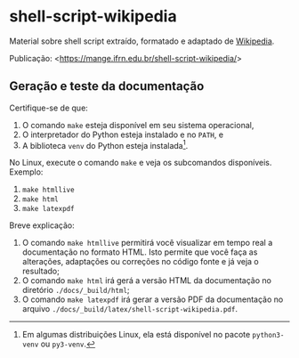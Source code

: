 # shell-script-wikipedia

Material sobre shell script extraído, formatado e adaptado de [Wikipedia](https://pt.wikipedia.org/wiki/Shell_script).

Publicação: \<<https://mange.ifrn.edu.br/shell-script-wikipedia/>\>

## Geração e teste da documentação

Certifique-se de que:

1. O comando `make` esteja disponível em seu sistema operacional,
2. O interpretador do Python esteja instalado e no `PATH`, e
3. A biblioteca `venv` do Python esteja instalada[^1].

No Linux, execute o comando `make` e veja os subcomandos disponíveis. Exemplo:

1. `make htmllive`
2. `make html`
3. `make latexpdf`

Breve explicação:

1. O comando `make htmllive` permitirá você visualizar em tempo real a documentação no formato HTML. Isto permite que você faça as alterações, adaptações ou correções no código fonte e já veja o resultado;
2. O comando `make html` irá gerá a versão HTML da documentação no diretório `./docs/_build/html`;
3. O comando `make latexpdf` irá gerar a versão PDF da documentação no arquivo `./docs/_build/latex/shell-script-wikipedia.pdf`.

[^1]: Em algumas distribuições Linux, ela está disponível no pacote `python3-venv` ou `py3-venv`.